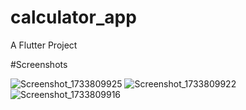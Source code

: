 # calculator_app

A Flutter Project

#Screenshots

![Screenshot_1733809925](https://github.com/user-attachments/assets/6babe355-b031-4acc-8f29-b2025ea6fd27)
![Screenshot_1733809922](https://github.com/user-attachments/assets/f74938ab-bdce-45e2-8ac3-8b028d297f8e)
![Screenshot_1733809916](https://github.com/user-attachments/assets/b4100b9b-1fc1-4fbb-b4fd-06709769d4e0)
